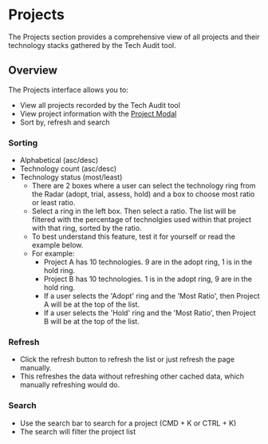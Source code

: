 # Projects

The Projects section provides a comprehensive view of all projects and their technology stacks gathered by the Tech Audit tool.

## Overview

The Projects interface allows you to:

- View all projects recorded by the Tech Audit tool
- View project information with the [Project Modal](/components/projectModal)
- Sort by, refresh and search

### Sorting

- Alphabetical (asc/desc)
- Technology count (asc/desc)
- Technology status (most/least)
    - There are 2 boxes where a user can select the technology ring from the Radar (adopt, trial, assess, hold) and a box to choose most ratio or least ratio.
    - Select a ring in the left box. Then select a ratio. The list will be filtered with the percentage of technolgies used within that project with that ring, sorted by the ratio.
    - To best understand this feature, test it for yourself or read the example below.
    - For example:
        - Project A has 10 technologies. 9 are in the adopt ring, 1 is in the hold ring.
        - Project B has 10 technologies. 1 is in the adopt ring, 9 are in the hold ring.
        - If a user selects the 'Adopt' ring and the 'Most Ratio', then Project A will be at the top of the list.
        - If a user selects the 'Hold' ring and the 'Most Ratio', then Project B will be at the top of the list.

### Refresh

- Click the refresh button to refresh the list or just refresh the page manually. 
- This refreshes the data without refreshing other cached data, which manually refreshing would do.

### Search

- Use the search bar to search for a project (CMD + K or CTRL + K)
- The search will filter the project list
